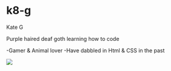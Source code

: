 # k8-g

Kate G

Purple haired deaf goth learning how to code

-Gamer & Animal lover
-Have dabbled in Html & CSS in the past

<img src="https://w7.pngwing.com/pngs/835/964/png-transparent-pixel-bow-pixel-art-pixelation-animation-purple-angle-text.png">